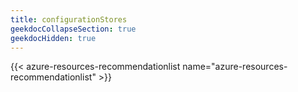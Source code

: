 ```yaml
---
title: configurationStores
geekdocCollapseSection: true
geekdocHidden: true
---
```


{{< azure-resources-recommendationlist name="azure-resources-recommendationlist" >}}
